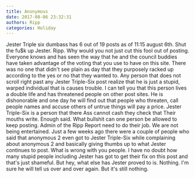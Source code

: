 ```yaml
---
title: Anonymous
date: 2017-08-06 23:32:31
authors: Ripp
categories: Holiday
---
```


 Jester Triple six  dumbass has 6 out of 19 posts as of 11:15 august 6th. Shut the fu$k up Jester. Ripp. Why would you not just cut this fool out of posting. Everyone knows and has seen the way that he and the council buddies have taken advantage of the voting that you use to have on this site. There was no one that didn't see plain as day that they purposely racked up according to the yes or no that they wanted to. Any person that does not scroll right past any Jester Triple-Six post realize that he is just a stupid, warped individual that is causes trouble. I can tell you that this person lives a double life and has threatened people on other post sites. He is dishonorable and one day he will find out that people who threaten, call people names and accuse others of untrue things will pay a price. Jester Triple-Six is a person that there Ass cannot cash they check that Their mouths write. Enough said. What bullshit can one person be allowed to keep posting. Admin of the Ripp Report need to do their job. We are not being entertained. Just a few weeks ago there were a couple of people who said that anonymous 2 even got to Jester Triple-Six while complaining about anonymous 2 and basically giving thumbs up to what Jester continues to post. What is wrong with you people. I have no doubt how many stupid people including Jester has got to get their fix on this post and that's just shameful. But hey, what else has Jester proved to is. Nothing. I'm sure he will tell us over and over again. But it's still nothing.
